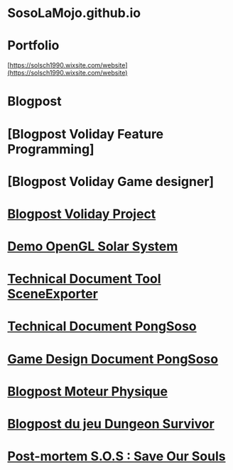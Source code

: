 # SosoLaMojo.github.io

# Portfolio

[https://solsch1990.wixsite.com/website](https://solsch1990.wixsite.com/website)

# Blogpost

# [Blogpost Voliday Feature Programming]

# [Blogpost Voliday Game designer]

# [Blogpost Voliday Project](https://sosolamojo.github.io/blogpost_voliday_1)

# [Demo OpenGL Solar System](https://sosolamojo.github.io/demo_computer_graphics)

# [Technical Document Tool SceneExporter](https://sosolamojo.github.io/tool_scene_exporter_doc_tech)

# [Technical Document PongSoso](https://sosolamojo.github.io/pong_soso_doc_tech)

# [Game Design Document PongSoso](https://sosolamojo.github.io/pong_soso)

# [Blogpost Moteur Physique](https://sosolamojo.github.io/neko_engine)

# [Blogpost du jeu Dungeon Survivor](https://sosolamojo.github.io/dungeon_survivor)

# [Post-mortem S.O.S : Save Our Souls](https://sosolamojo.github.io/sos_save_our_souls)
